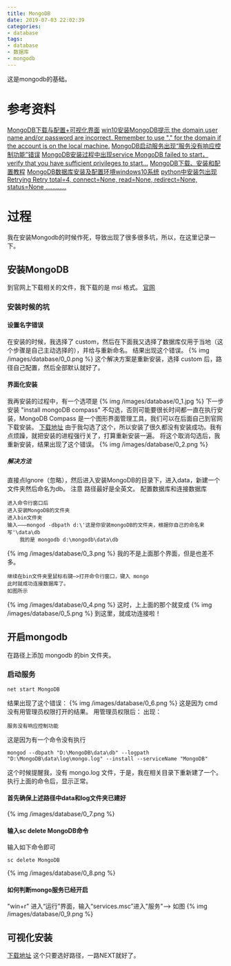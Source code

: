 ```yaml
---
title: MongoDB
date: 2019-07-03 22:02:39
categories:
- database
tags:
- database
- 数据库
- mongodb
---
```

这是mongodb的基础。
<!-- more -->
# 参考资料
[MongoDB下载与配置+可视化界面](https://www.jianshu.com/p/b0d6f3633f8e)
[win10安装MongoDB提示 the domain,user name and/or password are incorrect. Remember to use "." for the domain if the account is on the local machine.](https://www.cnblogs.com/zinan/p/10549405.html)
[MongoDB启动服务出现“服务没有响应控制功能”错误](https://blog.csdn.net/SL_World/article/details/82181731)
[MongoDB安装过程中出现service MongoDB failed to start，verify that you have sufficient privileges to start...](https://www.cnblogs.com/whowhere/p/9635956.html)
[MongoDB下载、安装和配置教程](https://blog.csdn.net/winstonlau/article/details/79439223)
[MongoDB数据库安装及配置环境windows10系统](https://www.cnblogs.com/gjw-hsf/p/7308822.html)
[python中安装包出现Retrying  Retry total=4, connect=None, read=None, redirect=None, status=None …………](https://blog.csdn.net/qq_25964837/article/details/80295041)
# 过程
我在安装Mongodb的时候作死，导致出现了很多很多坑，所以，在这里记录一下。
## 安装MongoDB
到官网上下载相关的文件，我下载的是 msi 格式。
[官网](https://www.mongodb.com/download-center/community)
### 安装时候的坑
#### 设置名字错误
在安装的时候，我选择了 custom，然后在下面我又选择了数据库仅用于当地（这个步骤是自己主动选择的），并给与重新命名。
结果出现这个错误。
{% img /images/database/0_0.png %}
这个解决方案是重新安装，选择 custom 后，路径自己配置，然后全部默认就好了。
#### 界面化安装
我再安装的过程中，有一个选项是
{% img /images/database/0_1.jpg %}
下一步安装 "install mongoDB compass" 不勾选，否则可能要很长时间都一直在执行安装，MongoDB Compass 是一个图形界面管理工具，我们可以在后面自己到官网下载安装。
[下载地址](https://www.mongodb.com/download-center/compass)
由于我勾选了这个，所以安装了很久都没有安装成功。我有点烦躁，就把安装的进程强行关了，打算重新安装一遍。
将这个取消勾选后，我重新安装，结果出现了这个错误。
{% img /images/database/0_2.png %}
##### 解决方法
直接点Ignore（忽略），然后进入安装MongoDB的目录下，进入data，新建一个文件夹然后命名为db。
注意
路径最好是全英文。
配置数据库和连接数据库

	进入命令行窗口后
	进入安装MongoDB的文件夹
	进入bin文件夹
	输入——–mongod -dbpath d:\'这是你安装mongoDB的文件夹，根据你自己的命名来写'\data\db
		我的是 mongodb d:\mongodb\data\db
		
{% img /images/database/0_3.png %}
我的不是上面那个界面，但是也差不多。

	继续在bin文件夹里鼠标右键–>打开命令行窗口，键入 mongo
	此时就成功连接数据库了。
	如图所示

{% img /images/database/0_4.png %}
这时，上上面的那个就变成
{% img /images/database/0_5.png %}
到这里，就成功连接啦！
## 开启mongodb
在路径上添加 mongodb 的bin 文件夹。
### 启动服务

	net start MongoDB

结果出现了这个错误：
{% img /images/database/0_6.png %}
这是因为 cmd 没有用管理员权限打开的结果。
用管理员权限后：
出现：

	服务没有响应控制功能
	
这是因为有一个命令没有执行

	mongod --dbpath "D:\MongoDB\data\db" --logpath "D:\MongoDB\data\log\mongo.log" --install --serviceName "MongoDB"
	
这个时候提醒我，没有 mongo.log 文件，于是，我在相关目录下重新建了一个。
执行上面的命令后，显示正常。
#### 首先确保上述路径中data和log文件夹已建好
{% img /images/database/0_7.png %}
#### 输入sc delete MongoDB命令
输入如下命令即可

	sc delete MongoDB
	
{% img /images/database/0_8.png %}
#### 如何判断mongo服务已经开启
"win+r" 进入“运行”界面，输入“services.msc”进入"服务"——> 如图
{% img /images/database/0_9.png %}
## 可视化安装
[下载地址](https://www.mongodb.com/download-center/compass)
这个只要选好路径，一路NEXT就好了。

